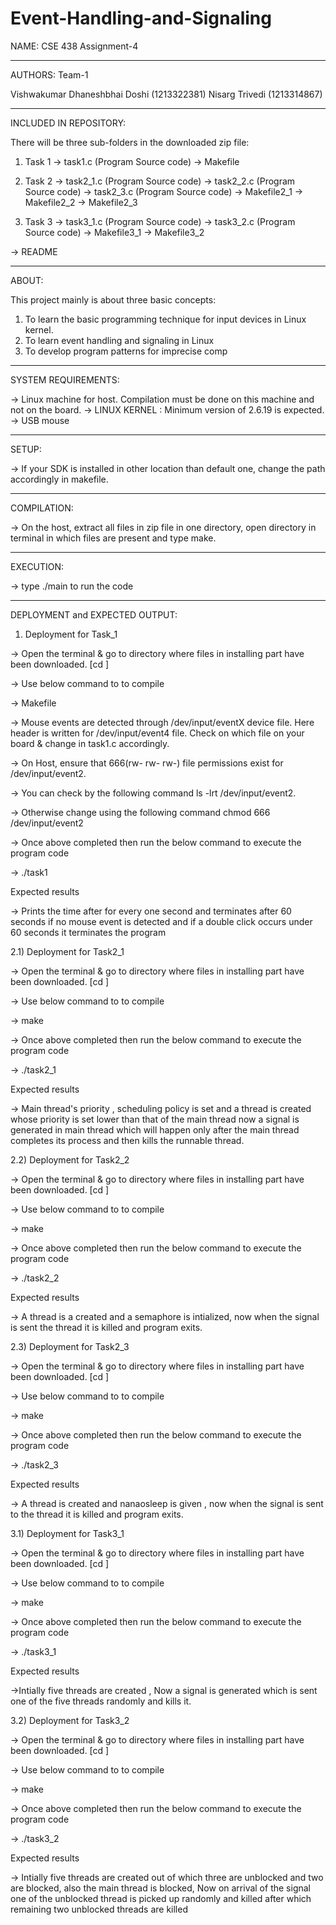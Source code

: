 # Event-Handling-and-Signaling
NAME: CSE 438 Assignment-4
_______________________________________________________________________________________________________________________________________________________________________________________________________

AUTHORS:  Team-1

Vishwakumar Dhaneshbhai Doshi (1213322381)
Nisarg Trivedi (1213314867)
_______________________________________________________________________________________________________________________________________________________________________________________________________

INCLUDED IN REPOSITORY:

There will be three sub-folders in the downloaded zip file:

1) Task 1
-> task1.c (Program Source code)
-> Makefile

2) Task 2
-> task2_1.c (Program Source code)
-> task2_2.c (Program Source code)
-> task2_3.c (Program Source code)
-> Makefile2_1
-> Makefile2_2
-> Makefile2_3

3) Task 3
-> task3_1.c (Program Source code)
-> task3_2.c (Program Source code)
-> Makefile3_1
-> Makefile3_2

-> README
_______________________________________________________________________________________________________________________________________________________________________________________________________

ABOUT: 

This project mainly is about three basic concepts:
1. To learn the basic programming technique for input devices in Linux kernel.
2. To learn event handling and signaling in Linux
3. To develop program patterns for imprecise comp
______________________________________________________________________________________________________________________________________________________________________________________________________

SYSTEM REQUIREMENTS:

-> Linux machine for host. Compilation must be done on this machine and not on the board.
-> LINUX KERNEL : Minimum version of 2.6.19 is expected.
-> USB mouse
_______________________________________________________________________________________________________________________________________________________________________________________________________

SETUP:

-> If your SDK is installed in other location than default one, change the path accordingly in makefile.
_______________________________________________________________________________________________________________________________________________________________________________________________________

COMPILATION:

-> On the host, extract all files in zip file in one directory, open directory in terminal in which files are present and type make.
_______________________________________________________________________________________________________________________________________________________________________________________________________

EXECUTION:

-> type ./main to run the code
_______________________________________________________________________________________________________________________________________________________________________________________________________

DEPLOYMENT and EXPECTED OUTPUT:

1) Deployment for Task_1

-> Open the terminal & go to directory where files in installing part have been downloaded. [cd <Directory name>] 

-> Use below command to to compile 
 
-> Makefile

-> Mouse events are detected through /dev/input/eventX device file. Here header is written for /dev/input/event4 file. Check on which file on your board & change in task1.c accordingly.

-> On Host, ensure that 666(rw- rw- rw-) file permissions exist for /dev/input/event2.

-> You can check by the following command ls -lrt /dev/input/event2. 

-> Otherwise change using the following command chmod 666 /dev/input/event2

-> Once above completed then run the below command to execute the program code
   
-> ./task1

Expected results

-> Prints the time after for every one second and terminates after 60 seconds if no mouse event is detected and if a double click occurs under 60 seconds it terminates the program


2.1) Deployment for Task2_1

-> Open the terminal & go to directory where files in installing part have been downloaded. [cd <Directory name>] 

-> Use below command to to compile 
 
-> make

-> Once above completed then run the below command to execute the program code
   
-> ./task2_1

Expected results

->  Main thread's priority , scheduling policy is set and a thread is created whose priority is set lower than that of the main thread now a signal is generated in main thread which will happen only after the main thread completes its process and then kills the runnable thread.
     
   
2.2) Deployment for Task2_2

-> Open the terminal & go to directory where files in installing part have been downloaded. [cd <Directory name>] 

-> Use below command to to compile 
 
-> make
   
-> Once above completed then run the below command to execute the program code
  
-> ./task2_2

Expected results
   
-> A thread is a created and a semaphore is intialized, now when the  signal is sent the thread it is killed and program exits.


2.3) Deployment for Task2_3

-> Open the terminal & go to directory where files in installing part have been downloaded. [cd <Directory name>] 

-> Use below command to to compile 
 
-> make

-> Once above completed then run the below command to execute the program code
   
-> ./task2_3

Expected results

-> A thread is created and nanaosleep is given , now when the signal is sent to the thread it is killed and program exits.

   
3.1) Deployment for Task3_1

-> Open the terminal & go to directory where files in installing part have been downloaded. [cd <Directory name>] 

-> Use below command to to compile 
 
-> make

-> Once above completed then run the below command to execute the program code
   
-> ./task3_1

Expected results

->Intially five threads are created , Now a signal is generated which is sent  one of the five threads randomly and kills it.

	
 
3.2) Deployment for Task3_2

-> Open the terminal & go to directory where files in installing part have been downloaded. [cd <Directory name>] 

-> Use below command to to compile 
 
-> make

-> Once above completed then run the below command to execute the program code
   
-> ./task3_2

Expected results

  
-> Intially five threads are created out of which three are unblocked and two are blocked, also the main thread is blocked, Now on arrival of the signal one of the unblocked thread is picked up randomly and killed after which remaining two unblocked threads are killed
